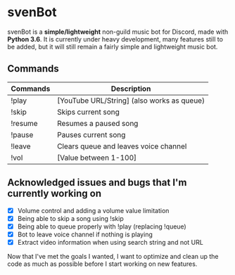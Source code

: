 # svenBot

svenBot is a **simple/lightweight** non-guild music bot for Discord, made with **Python 3.6**.
It is currently under heavy development, many features still to be added, 
but it will still remain a fairly simple and lightweight music bot.

## Commands
| Commands          | Description                                |
| ----------------- | ------------------------------------------ |
| !play             | [YouTube URL/String] (also works as queue) |
| !skip             | Skips current song                         |
| !resume           | Resumes a paused song                      |
| !pause            | Pauses current song                        |
| !leave            | Clears queue and leaves voice channel      |
| !vol              | [Value between 1-100]                      |

## Acknowledged issues and bugs that I'm currently working on
- [x] Volume control and adding a volume value limitation
- [x] Being able to skip a song using !skip
- [x] Being able to queue properly with !play (replacing !queue)
- [x] Bot to leave voice channel if nothing is playing
- [x] Extract video information when using search string and not URL

Now that I've met the goals I wanted, I want to optimize and clean up the code as much as possible before I start working on new features.